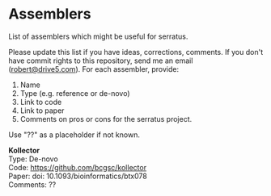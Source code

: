 # Assemblers

List of assemblers which might be useful for serratus.

Please update this list if you have ideas, corrections, comments. If you don't have commit rights to this repository, 
send me an email (robert@drive5.com). For each assembler, provide:

1. Name
2. Type (e.g. reference or de-novo)
3. Link to code
4. Link to paper
5. Comments on pros or cons for the serratus project.

Use "??" as a placeholder if not known.

**Kollector**  
Type: De-novo  
Code: https://github.com/bcgsc/kollector  
Paper: doi: 10.1093/bioinformatics/btx078  
Comments: ??

